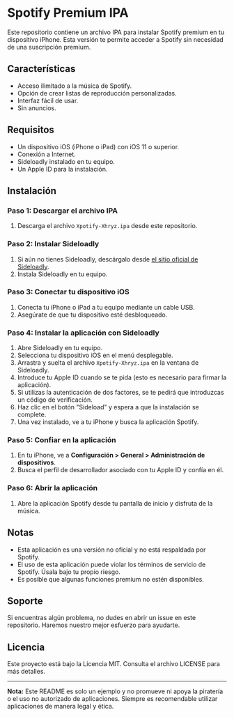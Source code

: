 # Spotify Premium IPA

Este repositorio contiene un archivo IPA para instalar Spotify premium en tu dispositivo iPhone. Esta versión te permite acceder a Spotify sin necesidad de una suscripción premium.

## Características

- Acceso ilimitado a la música de Spotify.
- Opción de crear listas de reproducción personalizadas.
- Interfaz fácil de usar.
- Sin anuncios.

## Requisitos

- Un dispositivo iOS (iPhone o iPad) con iOS 11 o superior.
- Conexión a Internet.
- Sideloadly instalado en tu equipo.
- Un Apple ID para la instalación.

## Instalación

### Paso 1: Descargar el archivo IPA

1. Descarga el archivo `Xpotify-Xhryz.ipa` desde este repositorio.

### Paso 2: Instalar Sideloadly

1. Si aún no tienes Sideloadly, descárgalo desde [el sitio oficial de Sideloadly](https://sideloadly.io/).
2. Instala Sideloadly en tu equipo.

### Paso 3: Conectar tu dispositivo iOS

1. Conecta tu iPhone o iPad a tu equipo mediante un cable USB.
2. Asegúrate de que tu dispositivo esté desbloqueado.

### Paso 4: Instalar la aplicación con Sideloadly

1. Abre Sideloadly en tu equipo.
2. Selecciona tu dispositivo iOS en el menú desplegable.
3. Arrastra y suelta el archivo `Xpotify-Xhryz.ipa` en la ventana de Sideloadly.
4. Introduce tu Apple ID cuando se te pida (esto es necesario para firmar la aplicación).
5. Si utilizas la autenticación de dos factores, se te pedirá que introduzcas un código de verificación.
6. Haz clic en el botón "Sideload" y espera a que la instalación se complete.
7. Una vez instalado, ve a tu iPhone y busca la aplicación Spotify.

### Paso 5: Confiar en la aplicación

1. En tu iPhone, ve a **Configuración > General > Administración de dispositivos**.
2. Busca el perfil de desarrollador asociado con tu Apple ID y confía en él.

### Paso 6: Abrir la aplicación

1. Abre la aplicación Spotify desde tu pantalla de inicio y disfruta de la música.

## Notas

- Esta aplicación es una versión no oficial y no está respaldada por Spotify.
- El uso de esta aplicación puede violar los términos de servicio de Spotify. Úsala bajo tu propio riesgo.
- Es posible que algunas funciones premium no estén disponibles.

## Soporte

Si encuentras algún problema, no dudes en abrir un issue en este repositorio. Haremos nuestro mejor esfuerzo para ayudarte.

## Licencia

Este proyecto está bajo la Licencia MIT. Consulta el archivo LICENSE para más detalles.

---

**Nota:** Este README es solo un ejemplo y no promueve ni apoya la piratería o el uso no autorizado de aplicaciones. Siempre es recomendable utilizar aplicaciones de manera legal y ética.
